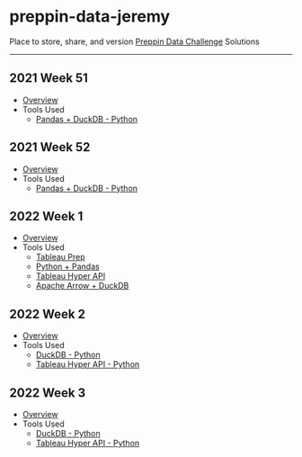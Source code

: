# preppin-data-jeremy
Place to store, share, and version [Preppin Data Challenge](https://preppindata.blogspot.com/) Solutions

---
## 2021 Week 51
 - [Overview](https://github.com/jharris126/preppin-data-jeremy/tree/main/2021%20Week%2051)
 - Tools Used
   - [Pandas + DuckDB - Python](https://github.com/jharris126/preppin-data-jeremy/tree/main/2021%20Week%2051/duckdb-python)

## 2021 Week 52
 - [Overview](https://github.com/jharris126/preppin-data-jeremy/tree/main/2021%20Week%2052)
 - Tools Used
   - [Pandas + DuckDB - Python](https://github.com/jharris126/preppin-data-jeremy/tree/main/2021%20Week%2052/duckdb-python)

## 2022 Week 1
 - [Overview](https://github.com/jharris126/preppin-data-jeremy/tree/main/2022%20Week%201)
 - Tools Used
   - [Tableau Prep](https://github.com/jharris126/preppin-data-jeremy/tree/main/2022%20Week%201/tableau%20prep)
   - [Python + Pandas](https://github.com/jharris126/preppin-data-jeremy/tree/main/2022%20Week%201/pandas)
   - [Tableau Hyper API](https://github.com/jharris126/preppin-data-jeremy/tree/main/2022%20Week%201/hyper%20api)
   - [Apache Arrow + DuckDB](https://github.com/jharris126/preppin-data-jeremy/tree/main/2022%20Week%201/arrow)

## 2022 Week 2
 - [Overview](https://github.com/jharris126/preppin-data-jeremy/tree/main/2022%20Week%202)
 - Tools Used
   - [DuckDB - Python](https://github.com/jharris126/preppin-data-jeremy/tree/main/2022%20Week%202/duckdb-python)
   - [Tableau Hyper API - Python](https://github.com/jharris126/preppin-data-jeremy/tree/main/2022%20Week%202/tableau-hyper-api-python)

## 2022 Week 3
 - [Overview](https://github.com/jharris126/preppin-data-jeremy/tree/main/2022%20Week%203)
 - Tools Used
   - [DuckDB - Python](https://github.com/jharris126/preppin-data-jeremy/tree/main/2022%20Week%203/duckdb-python)
   - [Tableau Hyper API - Python](https://github.com/jharris126/preppin-data-jeremy/tree/main/2022%20Week%203/tableau-hyper-api-python)
